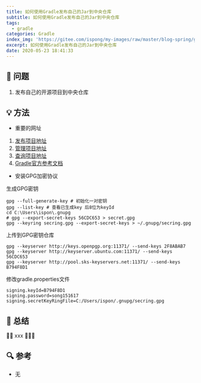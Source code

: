 ```yaml
---
title: 如何使用Gradle发布自己的Jar到中央仓库
subtitle: 如何使用Gradle发布自己的Jar到中央仓库
tags:
  - gradle
categories: Gradle
index_img: 'https://gitee.com/ispong/my-images/raw/master/blog-spring/gradle/gradle.png'
excerpt: 如何使用Gradle发布自己的Jar到中央仓库
date: 2020-05-23 18:41:33
---
```


## 🙋 问题

1. 发布自己的开源项目到中央仓库

## 💡 方法

- 重要的网址

1. [发布项目地址](https://oss.sonatype.org/)
2. [管理项目地址](https://issues.sonatype.org/)
3. [查询项目地址](https://search.maven.org/)
4. [Gradle官方参考文档](https://docs.gradle.org/current/userguide/signing_plugin.html#header)

- 安装GPG加密协议

生成GPG密钥

```shell script
gpg --full-generate-key # 初始化一对密钥
gpg --list-key # 查看已生成key 后8位为keyId
cd C:\Users\ispon\.gnupg
# gpg --export-secret-keys 56CDC653 > secret.gpg  
gpg --keyring secring.gpg --export-secret-keys > ~/.gnupg/secring.gpg
```

上传到GPG密钥仓库
```shell script
gpg --keyserver http://keys.openpgp.org:11371/ --send-keys 2F8ABAB7
gpg --keyserver http://keyserver.ubuntu.com:11371/ --send-keys 56CDC653
gpg --keyserver http://pool.sks-keyservers.net:11371/ --send-keys B794F8D1
```

修改gradle.properties文件

```properties
signing.keyId=B794F8D1
signing.password=song151617
signing.secretKeyRingFile=C:/Users/ispon/.gnupg/secring.gpg
```


## 📝 总结

🎈🎈 xxx  🎉🎉🎉

## 🔍 参考

- 无